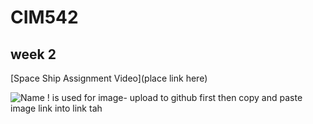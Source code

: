 # CIM542


## week 2

[Space Ship Assignment Video](place link here)

![Name]() ! is used for image- upload to github first then copy and paste image link into link tah

